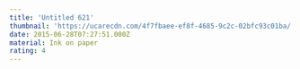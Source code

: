 ```yaml
---
title: 'Untitled 621'
thumbnail: 'https://ucarecdn.com/4f7fbaee-ef8f-4685-9c2c-02bfc93c01ba/'
date: 2015-06-28T07:27:51.000Z
material: Ink on paper
rating: 4
---
```

